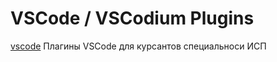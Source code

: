 # VSCode / VSCodium Plugins
[vscode](#vscode-/-vscodium-plugins)
Плагины VSCode для курсантов специальноси ИСП
